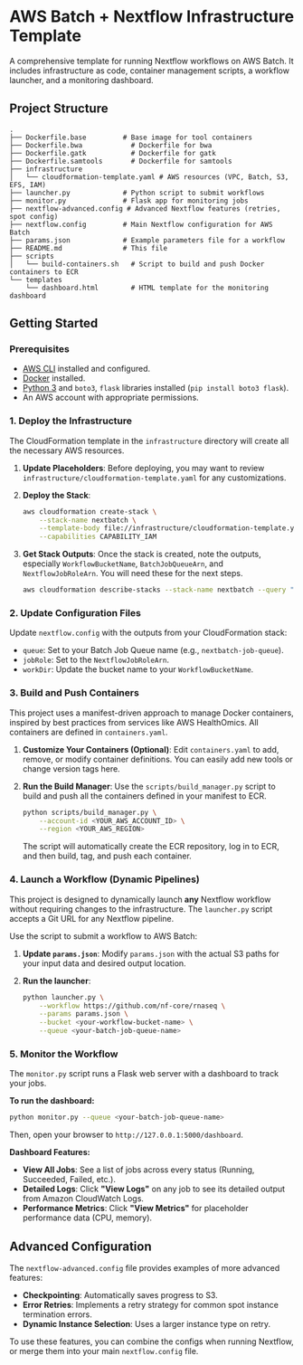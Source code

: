 # AWS Batch + Nextflow Infrastructure Template

A comprehensive template for running Nextflow workflows on AWS Batch. It includes infrastructure as code, container management scripts, a workflow launcher, and a monitoring dashboard.

## Project Structure

```
.
├── Dockerfile.base         # Base image for tool containers
├── Dockerfile.bwa            # Dockerfile for bwa
├── Dockerfile.gatk           # Dockerfile for gatk
├── Dockerfile.samtools       # Dockerfile for samtools
├── infrastructure
│   └── cloudformation-template.yaml # AWS resources (VPC, Batch, S3, EFS, IAM)
├── launcher.py             # Python script to submit workflows
├── monitor.py              # Flask app for monitoring jobs
├── nextflow-advanced.config # Advanced Nextflow features (retries, spot config)
├── nextflow.config         # Main Nextflow configuration for AWS Batch
├── params.json             # Example parameters file for a workflow
├── README.md               # This file
├── scripts
│   └── build-containers.sh   # Script to build and push Docker containers to ECR
└── templates
    └── dashboard.html        # HTML template for the monitoring dashboard
```

## Getting Started

### Prerequisites

- [AWS CLI](https://aws.amazon.com/cli/) installed and configured.
- [Docker](https://www.docker.com/get-started) installed.
- [Python 3](https://www.python.org/downloads/) and `boto3`, `flask` libraries installed (`pip install boto3 flask`).
- An AWS account with appropriate permissions.

### 1. Deploy the Infrastructure

The CloudFormation template in the `infrastructure` directory will create all the necessary AWS resources.

1.  **Update Placeholders**: Before deploying, you may want to review `infrastructure/cloudformation-template.yaml` for any customizations.

2.  **Deploy the Stack**:

    ```bash
    aws cloudformation create-stack \
        --stack-name nextbatch \
        --template-body file://infrastructure/cloudformation-template.yaml \
        --capabilities CAPABILITY_IAM
    ```

3.  **Get Stack Outputs**: Once the stack is created, note the outputs, especially `WorkflowBucketName`, `BatchJobQueueArn`, and `NextflowJobRoleArn`. You will need these for the next steps.

    ```bash
    aws cloudformation describe-stacks --stack-name nextbatch --query "Stacks[0].Outputs"
    ```

### 2. Update Configuration Files

Update `nextflow.config` with the outputs from your CloudFormation stack:

-   `queue`: Set to your Batch Job Queue name (e.g., `nextbatch-job-queue`).
-   `jobRole`: Set to the `NextflowJobRoleArn`.
-   `workDir`: Update the bucket name to your `WorkflowBucketName`.

### 3. Build and Push Containers

This project uses a manifest-driven approach to manage Docker containers, inspired by best practices from services like AWS HealthOmics. All containers are defined in `containers.yaml`.

1.  **Customize Your Containers (Optional)**:
    Edit `containers.yaml` to add, remove, or modify container definitions. You can easily add new tools or change version tags here.

2.  **Run the Build Manager**:
    Use the `scripts/build_manager.py` script to build and push all the containers defined in your manifest to ECR.

    ```bash
    python scripts/build_manager.py \
        --account-id <YOUR_AWS_ACCOUNT_ID> \
        --region <YOUR_AWS_REGION>
    ```

    The script will automatically create the ECR repository, log in to ECR, and then build, tag, and push each container.

### 4. Launch a Workflow (Dynamic Pipelines)

This project is designed to dynamically launch **any** Nextflow workflow without requiring changes to the infrastructure. The `launcher.py` script accepts a Git URL for any Nextflow pipeline.

Use the script to submit a workflow to AWS Batch:

1.  **Update `params.json`**: Modify `params.json` with the actual S3 paths for your input data and desired output location.

2.  **Run the launcher**:

    ```bash
    python launcher.py \
        --workflow https://github.com/nf-core/rnaseq \
        --params params.json \
        --bucket <your-workflow-bucket-name> \
        --queue <your-batch-job-queue-name>
    ```

### 5. Monitor the Workflow

The `monitor.py` script runs a Flask web server with a dashboard to track your jobs.

**To run the dashboard:**
```bash
python monitor.py --queue <your-batch-job-queue-name>
```
Then, open your browser to `http://127.0.0.1:5000/dashboard`.

**Dashboard Features:**
- **View All Jobs**: See a list of jobs across every status (Running, Succeeded, Failed, etc.).
- **Detailed Logs**: Click **"View Logs"** on any job to see its detailed output from Amazon CloudWatch Logs.
- **Performance Metrics**: Click **"View Metrics"** for placeholder performance data (CPU, memory).

## Advanced Configuration

The `nextflow-advanced.config` file provides examples of more advanced features:

-   **Checkpointing**: Automatically saves progress to S3.
-   **Error Retries**: Implements a retry strategy for common spot instance termination errors.
-   **Dynamic Instance Selection**: Uses a larger instance type on retry.

To use these features, you can combine the configs when running Nextflow, or merge them into your main `nextflow.config` file.
